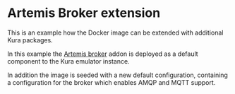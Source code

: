 # Artemis Broker extension

This is an example how the Docker image can be extended with additional Kura packages.

In this example the [Artemis broker](https://activemq.apache.org/artemis/) addon is deployed as
a default component to the Kura emulator instance.

In addition the image is seeded with a new default configuration, containing a configuration for the broker
which enables AMQP and MQTT support.
 